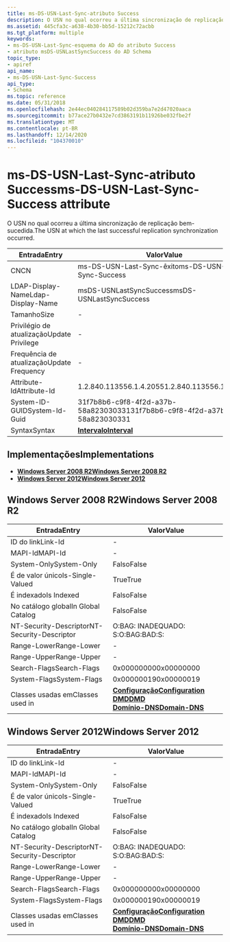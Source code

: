 ```yaml
---
title: ms-DS-USN-Last-Sync-atributo Success
description: O USN no qual ocorreu a última sincronização de replicação bem-sucedida.
ms.assetid: 445cfa3c-a638-4b30-bb5d-15212c72acbb
ms.tgt_platform: multiple
keywords:
- ms-DS-USN-Last-Sync-esquema do AD do atributo Success
- atributo msDS-USNLastSyncSuccess do AD Schema
topic_type:
- apiref
api_name:
- ms-DS-USN-Last-Sync-Success
api_type:
- Schema
ms.topic: reference
ms.date: 05/31/2018
ms.openlocfilehash: 2e44ec040284117589b02d359ba7e2d47020aaca
ms.sourcegitcommit: b77ace27b0432e7cd3863191b11926be032fbe2f
ms.translationtype: MT
ms.contentlocale: pt-BR
ms.lasthandoff: 12/14/2020
ms.locfileid: "104370010"
---
```

# <a name="ms-ds-usn-last-sync-success-attribute"></a><span data-ttu-id="1b3ac-105">ms-DS-USN-Last-Sync-atributo Success</span><span class="sxs-lookup"><span data-stu-id="1b3ac-105">ms-DS-USN-Last-Sync-Success attribute</span></span>

<span data-ttu-id="1b3ac-106">O USN no qual ocorreu a última sincronização de replicação bem-sucedida.</span><span class="sxs-lookup"><span data-stu-id="1b3ac-106">The USN at which the last successful replication synchronization occurred.</span></span>



| <span data-ttu-id="1b3ac-107">Entrada</span><span class="sxs-lookup"><span data-stu-id="1b3ac-107">Entry</span></span> | <span data-ttu-id="1b3ac-108">Valor</span><span class="sxs-lookup"><span data-stu-id="1b3ac-108">Value</span></span> |
|-------------------|--------------------------------------|
| <span data-ttu-id="1b3ac-109">CN</span><span class="sxs-lookup"><span data-stu-id="1b3ac-109">CN</span></span>                | <span data-ttu-id="1b3ac-110">ms-DS-USN-Last-Sync-êxito</span><span class="sxs-lookup"><span data-stu-id="1b3ac-110">ms-DS-USN-Last-Sync-Success</span></span>          |
| <span data-ttu-id="1b3ac-111">LDAP-Display-Name</span><span class="sxs-lookup"><span data-stu-id="1b3ac-111">Ldap-Display-Name</span></span> | <span data-ttu-id="1b3ac-112">msDS-USNLastSyncSuccess</span><span class="sxs-lookup"><span data-stu-id="1b3ac-112">msDS-USNLastSyncSuccess</span></span>              |
| <span data-ttu-id="1b3ac-113">Tamanho</span><span class="sxs-lookup"><span data-stu-id="1b3ac-113">Size</span></span>              | \-                                   |
| <span data-ttu-id="1b3ac-114">Privilégio de atualização</span><span class="sxs-lookup"><span data-stu-id="1b3ac-114">Update Privilege</span></span>  | \-                                   |
| <span data-ttu-id="1b3ac-115">Frequência de atualização</span><span class="sxs-lookup"><span data-stu-id="1b3ac-115">Update Frequency</span></span>  | \-                                   |
| <span data-ttu-id="1b3ac-116">Attribute-Id</span><span class="sxs-lookup"><span data-stu-id="1b3ac-116">Attribute-Id</span></span>      | <span data-ttu-id="1b3ac-117">1.2.840.113556.1.4.2055</span><span class="sxs-lookup"><span data-stu-id="1b3ac-117">1.2.840.113556.1.4.2055</span></span>              |
| <span data-ttu-id="1b3ac-118">System-ID-GUID</span><span class="sxs-lookup"><span data-stu-id="1b3ac-118">System-Id-Guid</span></span>    | <span data-ttu-id="1b3ac-119">31f7b8b6-c9f8-4f2d-a37b-58a823030331</span><span class="sxs-lookup"><span data-stu-id="1b3ac-119">31f7b8b6-c9f8-4f2d-a37b-58a823030331</span></span> |
| <span data-ttu-id="1b3ac-120">Syntax</span><span class="sxs-lookup"><span data-stu-id="1b3ac-120">Syntax</span></span>            | [<span data-ttu-id="1b3ac-121">**Intervalo**</span><span class="sxs-lookup"><span data-stu-id="1b3ac-121">**Interval**</span></span>](s-interval.md)       |



## <a name="implementations"></a><span data-ttu-id="1b3ac-122">Implementações</span><span class="sxs-lookup"><span data-stu-id="1b3ac-122">Implementations</span></span>

-   [<span data-ttu-id="1b3ac-123">**Windows Server 2008 R2**</span><span class="sxs-lookup"><span data-stu-id="1b3ac-123">**Windows Server 2008 R2**</span></span>](#windows-server-2008-r2)
-   [<span data-ttu-id="1b3ac-124">**Windows Server 2012**</span><span class="sxs-lookup"><span data-stu-id="1b3ac-124">**Windows Server 2012**</span></span>](#windows-server-2012)

## <a name="windows-server-2008-r2"></a><span data-ttu-id="1b3ac-125">Windows Server 2008 R2</span><span class="sxs-lookup"><span data-stu-id="1b3ac-125">Windows Server 2008 R2</span></span>



| <span data-ttu-id="1b3ac-126">Entrada</span><span class="sxs-lookup"><span data-stu-id="1b3ac-126">Entry</span></span> | <span data-ttu-id="1b3ac-127">Valor</span><span class="sxs-lookup"><span data-stu-id="1b3ac-127">Value</span></span> |
|------------------------|----------------------------------------------------------------------------------------------------------------------------------|
| <span data-ttu-id="1b3ac-128">ID do link</span><span class="sxs-lookup"><span data-stu-id="1b3ac-128">Link-Id</span></span>                | \-                                                                                                                               |
| <span data-ttu-id="1b3ac-129">MAPI-Id</span><span class="sxs-lookup"><span data-stu-id="1b3ac-129">MAPI-Id</span></span>                | \-                                                                                                                               |
| <span data-ttu-id="1b3ac-130">System-Only</span><span class="sxs-lookup"><span data-stu-id="1b3ac-130">System-Only</span></span>            | <span data-ttu-id="1b3ac-131">Falso</span><span class="sxs-lookup"><span data-stu-id="1b3ac-131">False</span></span>                                                                                                                            |
| <span data-ttu-id="1b3ac-132">É de valor único</span><span class="sxs-lookup"><span data-stu-id="1b3ac-132">Is-Single-Valued</span></span>       | <span data-ttu-id="1b3ac-133">True</span><span class="sxs-lookup"><span data-stu-id="1b3ac-133">True</span></span>                                                                                                                             |
| <span data-ttu-id="1b3ac-134">É indexado</span><span class="sxs-lookup"><span data-stu-id="1b3ac-134">Is Indexed</span></span>             | <span data-ttu-id="1b3ac-135">Falso</span><span class="sxs-lookup"><span data-stu-id="1b3ac-135">False</span></span>                                                                                                                            |
| <span data-ttu-id="1b3ac-136">No catálogo global</span><span class="sxs-lookup"><span data-stu-id="1b3ac-136">In Global Catalog</span></span>      | <span data-ttu-id="1b3ac-137">Falso</span><span class="sxs-lookup"><span data-stu-id="1b3ac-137">False</span></span>                                                                                                                            |
| <span data-ttu-id="1b3ac-138">NT-Security-Descriptor</span><span class="sxs-lookup"><span data-stu-id="1b3ac-138">NT-Security-Descriptor</span></span> | <span data-ttu-id="1b3ac-139">O:BAG: INADEQUADO: S:</span><span class="sxs-lookup"><span data-stu-id="1b3ac-139">O:BAG:BAD:S:</span></span>                                                                                                                     |
| <span data-ttu-id="1b3ac-140">Range-Lower</span><span class="sxs-lookup"><span data-stu-id="1b3ac-140">Range-Lower</span></span>            | \-                                                                                                                               |
| <span data-ttu-id="1b3ac-141">Range-Upper</span><span class="sxs-lookup"><span data-stu-id="1b3ac-141">Range-Upper</span></span>            | \-                                                                                                                               |
| <span data-ttu-id="1b3ac-142">Search-Flags</span><span class="sxs-lookup"><span data-stu-id="1b3ac-142">Search-Flags</span></span>           | <span data-ttu-id="1b3ac-143">0x00000000</span><span class="sxs-lookup"><span data-stu-id="1b3ac-143">0x00000000</span></span>                                                                                                                       |
| <span data-ttu-id="1b3ac-144">System-Flags</span><span class="sxs-lookup"><span data-stu-id="1b3ac-144">System-Flags</span></span>           | <span data-ttu-id="1b3ac-145">0x00000019</span><span class="sxs-lookup"><span data-stu-id="1b3ac-145">0x00000019</span></span>                                                                                                                       |
| <span data-ttu-id="1b3ac-146">Classes usadas em</span><span class="sxs-lookup"><span data-stu-id="1b3ac-146">Classes used in</span></span>        | [<span data-ttu-id="1b3ac-147">**Configuração**</span><span class="sxs-lookup"><span data-stu-id="1b3ac-147">**Configuration**</span></span>](c-configuration.md)<br/> [<span data-ttu-id="1b3ac-148">**DMD**</span><span class="sxs-lookup"><span data-stu-id="1b3ac-148">**DMD**</span></span>](c-dmd.md)<br/> [<span data-ttu-id="1b3ac-149">**Domínio-DNS**</span><span class="sxs-lookup"><span data-stu-id="1b3ac-149">**Domain-DNS**</span></span>](c-domaindns.md)<br/> |



## <a name="windows-server-2012"></a><span data-ttu-id="1b3ac-150">Windows Server 2012</span><span class="sxs-lookup"><span data-stu-id="1b3ac-150">Windows Server 2012</span></span>



| <span data-ttu-id="1b3ac-151">Entrada</span><span class="sxs-lookup"><span data-stu-id="1b3ac-151">Entry</span></span> | <span data-ttu-id="1b3ac-152">Valor</span><span class="sxs-lookup"><span data-stu-id="1b3ac-152">Value</span></span> |
|------------------------|----------------------------------------------------------------------------------------------------------------------------------|
| <span data-ttu-id="1b3ac-153">ID do link</span><span class="sxs-lookup"><span data-stu-id="1b3ac-153">Link-Id</span></span>                | \-                                                                                                                               |
| <span data-ttu-id="1b3ac-154">MAPI-Id</span><span class="sxs-lookup"><span data-stu-id="1b3ac-154">MAPI-Id</span></span>                | \-                                                                                                                               |
| <span data-ttu-id="1b3ac-155">System-Only</span><span class="sxs-lookup"><span data-stu-id="1b3ac-155">System-Only</span></span>            | <span data-ttu-id="1b3ac-156">Falso</span><span class="sxs-lookup"><span data-stu-id="1b3ac-156">False</span></span>                                                                                                                            |
| <span data-ttu-id="1b3ac-157">É de valor único</span><span class="sxs-lookup"><span data-stu-id="1b3ac-157">Is-Single-Valued</span></span>       | <span data-ttu-id="1b3ac-158">True</span><span class="sxs-lookup"><span data-stu-id="1b3ac-158">True</span></span>                                                                                                                             |
| <span data-ttu-id="1b3ac-159">É indexado</span><span class="sxs-lookup"><span data-stu-id="1b3ac-159">Is Indexed</span></span>             | <span data-ttu-id="1b3ac-160">Falso</span><span class="sxs-lookup"><span data-stu-id="1b3ac-160">False</span></span>                                                                                                                            |
| <span data-ttu-id="1b3ac-161">No catálogo global</span><span class="sxs-lookup"><span data-stu-id="1b3ac-161">In Global Catalog</span></span>      | <span data-ttu-id="1b3ac-162">Falso</span><span class="sxs-lookup"><span data-stu-id="1b3ac-162">False</span></span>                                                                                                                            |
| <span data-ttu-id="1b3ac-163">NT-Security-Descriptor</span><span class="sxs-lookup"><span data-stu-id="1b3ac-163">NT-Security-Descriptor</span></span> | <span data-ttu-id="1b3ac-164">O:BAG: INADEQUADO: S:</span><span class="sxs-lookup"><span data-stu-id="1b3ac-164">O:BAG:BAD:S:</span></span>                                                                                                                     |
| <span data-ttu-id="1b3ac-165">Range-Lower</span><span class="sxs-lookup"><span data-stu-id="1b3ac-165">Range-Lower</span></span>            | \-                                                                                                                               |
| <span data-ttu-id="1b3ac-166">Range-Upper</span><span class="sxs-lookup"><span data-stu-id="1b3ac-166">Range-Upper</span></span>            | \-                                                                                                                               |
| <span data-ttu-id="1b3ac-167">Search-Flags</span><span class="sxs-lookup"><span data-stu-id="1b3ac-167">Search-Flags</span></span>           | <span data-ttu-id="1b3ac-168">0x00000000</span><span class="sxs-lookup"><span data-stu-id="1b3ac-168">0x00000000</span></span>                                                                                                                       |
| <span data-ttu-id="1b3ac-169">System-Flags</span><span class="sxs-lookup"><span data-stu-id="1b3ac-169">System-Flags</span></span>           | <span data-ttu-id="1b3ac-170">0x00000019</span><span class="sxs-lookup"><span data-stu-id="1b3ac-170">0x00000019</span></span>                                                                                                                       |
| <span data-ttu-id="1b3ac-171">Classes usadas em</span><span class="sxs-lookup"><span data-stu-id="1b3ac-171">Classes used in</span></span>        | [<span data-ttu-id="1b3ac-172">**Configuração**</span><span class="sxs-lookup"><span data-stu-id="1b3ac-172">**Configuration**</span></span>](c-configuration.md)<br/> [<span data-ttu-id="1b3ac-173">**DMD**</span><span class="sxs-lookup"><span data-stu-id="1b3ac-173">**DMD**</span></span>](c-dmd.md)<br/> [<span data-ttu-id="1b3ac-174">**Domínio-DNS**</span><span class="sxs-lookup"><span data-stu-id="1b3ac-174">**Domain-DNS**</span></span>](c-domaindns.md)<br/> |



 

 





